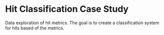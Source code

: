 # Hit Classification Case Study 
Data exploration of hit metrics. The goal is to create a classification system for hits based of the metrics. 
